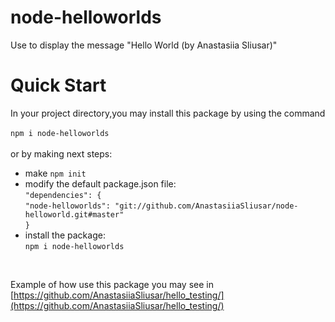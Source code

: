 # node-helloworlds
Use to display the message "Hello World (by Anastasiia Sliusar)"
# Quick Start
In your project directory,you may install this package by using the command<br/><br/>
`npm i node-helloworlds`<br/><br/>
or by making next steps:<br/>
* make `npm init`<br/>
* modify the default package.json file:<br/>
`"dependencies": {`<br/>
        `"node-helloworlds": "git://github.com/AnastasiiaSliusar/node-helloworld.git#master"`<br/>
 `}`<br/>
* install the package:<br/>
`npm i node-helloworlds`<br/>
<br/>

Example of how use this package you may see in [https://github.com/AnastasiiaSliusar/hello_testing/](https://github.com/AnastasiiaSliusar/hello_testing/)
